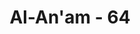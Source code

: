 ---
title: "Al-An'am - 64"
no: 64
arabic_no: ٦٤
ayah: قُلِ اللّٰهُ يُنَجِّيْكُمْ مِّنْهَا وَمِنْ كُلِّ كَرْبٍ ثُمَّ اَنْتُمْ تُشْرِكُوْنَ 
translation: "Katakanlah (Muhammad), “Allah yang menyelamatkan kamu dari bencana itu dan dari segala macam kesusahan, namun kemudian kamu (kembali) mempersekutukan-Nya.”"
tafsir: "Allah menegaskan bahwa hanya Allah-lah yang menyelamatkan dan melepaskan manusia dari segala macam kesusahan dan penderitaan, bukan sembahan-sembahan atau berhala-berhala yang mereka sembah itu, karena sembahan-sembahan dan berhala-berhala itu tidak mampu sedikit pun menjauhkan kesusahan dan penderitaan dari mereka. Tetapi orang kafir itu setelah selamat dan terlepas dari bahaya mereka kembali mempersekutukan Allah."
---